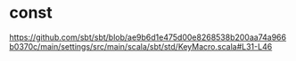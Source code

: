 # const

https://github.com/sbt/sbt/blob/ae9b6d1e475d00e8268538b200aa74a966b0370c/main/settings/src/main/scala/sbt/std/KeyMacro.scala#L31-L46


